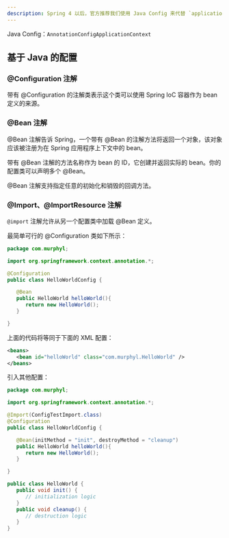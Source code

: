 ```yaml
---
description: Spring 4 以后，官方推荐我们使用 Java Config 来代替 `applicationContext.xml`，声明将Bean交给容器管理。
---
```


Java Config：`AnnotationConfigApplicationContext`

## 基于 Java 的配置

### @Configuration 注解

带有 @Configuration 的注解类表示这个类可以使用 Spring IoC 容器作为 bean 定义的来源。

### @Bean 注解

@Bean 注解告诉 Spring，一个带有 @Bean 的注解方法将返回一个对象，该对象应该被注册为在 Spring 应用程序上下文中的 bean。

带有 @Bean 注解的方法名称作为 bean 的 ID，它创建并返回实际的 bean。你的配置类可以声明多个 @Bean。

@Bean 注解支持指定任意的初始化和销毁的回调方法。

### @Import、@ImportResource 注解

`@import` 注解允许从另一个配置类中加载 @Bean 定义。

最简单可行的 @Configuration 类如下所示：

```java
package com.murphyl;

import org.springframework.context.annotation.*;

@Configuration
public class HelloWorldConfig {

   @Bean
   public HelloWorld helloWorld(){
      return new HelloWorld();
   }

}
```

上面的代码将等同于下面的 XML 配置：

```xml
<beans>
   <bean id="helloWorld" class="com.murphyl.HelloWorld" />
</beans>
```

引入其他配置：

```java
package com.murphyl;

import org.springframework.context.annotation.*;

@Import(ConfigTestImport.class)
@Configuration
public class HelloWorldConfig {

   @Bean(initMethod = "init", destroyMethod = "cleanup")
   public HelloWorld helloWorld(){
      return new HelloWorld();
   }

}

public class HelloWorld {
   public void init() {
      // initialization logic
   }
   public void cleanup() {
      // destruction logic
   }
}
```